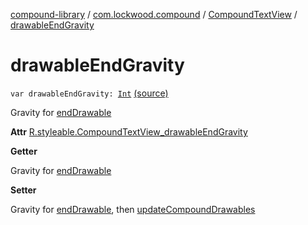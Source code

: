 [compound-library](../../index.md) / [com.lockwood.compound](../index.md) / [CompoundTextView](index.md) / [drawableEndGravity](./drawable-end-gravity.md)

# drawableEndGravity

`var drawableEndGravity: `[`Int`](https://kotlinlang.org/api/latest/jvm/stdlib/kotlin/-int/index.html) [(source)](https://github.com/lndmflngs/compound-text-view/tree/master/compound-library/src/main/java/com/lockwood/compound/CompoundTextView.kt#L207)

Gravity for [endDrawable](end-drawable.md)

**Attr**
[R.styleable.CompoundTextView_drawableEndGravity](#)

**Getter**

Gravity for [endDrawable](end-drawable.md)

**Setter**

Gravity for [endDrawable](end-drawable.md), then [updateCompoundDrawables](update-compound-drawables.md)

